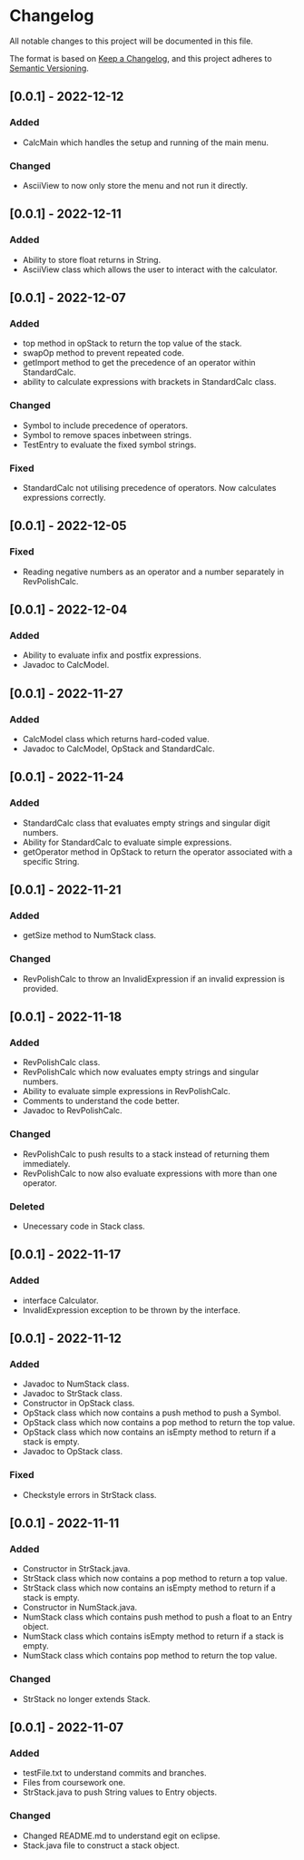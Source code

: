 # Changelog

All notable changes to this project will be documented in this file.

The format is based on [Keep a Changelog](https://keepachangelog.com/en/1.0.0/),
and this project adheres to [Semantic Versioning](https://semver.org/spec/v2.0.0.html).

## [0.0.1] - 2022-12-12

### Added

- CalcMain which handles the setup and running of the main menu.

### Changed

- AsciiView to now only store the menu and not run it directly.

## [0.0.1] - 2022-12-11

### Added

- Ability to store float returns in String.
- AsciiView class which allows the user to interact with the calculator.

## [0.0.1] - 2022-12-07

### Added

- top method in opStack to return the top value of the stack.
- swapOp method to prevent repeated code.
- getImport method to get the precedence of an operator within StandardCalc.
- ability to calculate expressions with brackets in StandardCalc class.

### Changed

- Symbol to include precedence of operators.
- Symbol to remove spaces inbetween strings.
- TestEntry to evaluate the fixed symbol strings.

### Fixed

- StandardCalc not utilising precedence of operators. Now calculates expressions correctly.

## [0.0.1] - 2022-12-05

### Fixed

- Reading negative numbers as an operator and a number separately in RevPolishCalc.

## [0.0.1] - 2022-12-04

### Added

- Ability to evaluate infix and postfix expressions.
- Javadoc to CalcModel.

## [0.0.1] - 2022-11-27

### Added

- CalcModel class which returns hard-coded value.
- Javadoc to CalcModel, OpStack and StandardCalc.

## [0.0.1] - 2022-11-24

### Added

- StandardCalc class that evaluates empty strings and singular digit numbers.
- Ability for StandardCalc to evaluate simple expressions.
- getOperator method in OpStack to return the operator associated with a specific String.

## [0.0.1] - 2022-11-21

### Added

- getSize method to NumStack class.

### Changed

- RevPolishCalc to throw an InvalidExpression if an invalid expression is provided.

## [0.0.1] - 2022-11-18

### Added

- RevPolishCalc class.
- RevPolishCalc which now evaluates empty strings and singular numbers.
- Ability to evaluate simple expressions in RevPolishCalc.
- Comments to understand the code better.
- Javadoc to RevPolishCalc.

### Changed

- RevPolishCalc to push results to a stack instead of returning them immediately.
- RevPolishCalc to now also evaluate expressions with more than one operator.

### Deleted

- Unecessary code in Stack class.

## [0.0.1] - 2022-11-17

### Added

- interface Calculator.
- InvalidExpression exception to be thrown by the interface.

## [0.0.1] - 2022-11-12

### Added

- Javadoc to NumStack class.
- Javadoc to StrStack class.
- Constructor in OpStack class.
- OpStack class which now contains a push method to push a Symbol.
- OpStack class which now contains a pop method to return the top value.
- OpStack class which now contains an isEmpty method to return if a stack is empty.
- Javadoc to OpStack class.

### Fixed

- Checkstyle errors in StrStack class.

## [0.0.1] - 2022-11-11

### Added

- Constructor in StrStack.java.
- StrStack class which now contains a pop method to return a top value.
- StrStack class which now contains an isEmpty method to return if a stack is empty.
- Constructor in NumStack.java.
- NumStack class which contains push method to push a float to an Entry object.
- NumStack class which contains isEmpty method to return if a stack is empty.
- NumStack class which contains pop method to return the top value.

### Changed

- StrStack no longer extends Stack.

## [0.0.1] - 2022-11-07

### Added

- testFile.txt to understand commits and branches.
- Files from coursework one.
- StrStack.java to push String values to Entry objects.

### Changed

- Changed README.md to understand egit on eclipse.
- Stack.java file to construct a stack object.
